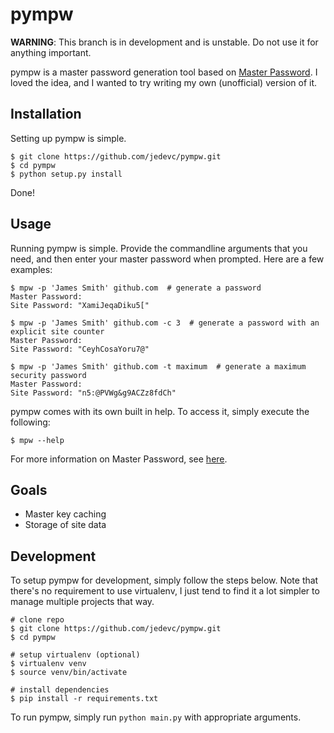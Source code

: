 # pympw

**WARNING**: This branch is in development and is unstable. Do not use it for
anything important.

pympw is a master password generation tool based on
[Master Password](https://github.com/Lyndir/MasterPassword). I loved the idea,
and I wanted to try writing my own (unofficial) version of it.

## Installation

Setting up pympw is simple.

	$ git clone https://github.com/jedevc/pympw.git
	$ cd pympw
	$ python setup.py install

Done!

## Usage

Running pympw is simple. Provide the commandline arguments that you need, and
then enter your master password when prompted. Here are a few examples:

	$ mpw -p 'James Smith' github.com  # generate a password
	Master Password:
	Site Password: "XamiJeqaDiku5["

	$ mpw -p 'James Smith' github.com -c 3  # generate a password with an explicit site counter
	Master Password:
	Site Password: "CeyhCosaYoru7@"

	$ mpw -p 'James Smith' github.com -t maximum  # generate a maximum security password
	Master Password:
	Site Password: "n5:@PVWg&g9ACZz8fdCh"

pympw comes with its own built in help. To access it, simply execute the following:

	$ mpw --help

For more information on Master Password, see [here](http://masterpasswordapp.com/).

## Goals

- Master key caching
- Storage of site data

## Development

To setup pympw for development, simply follow the steps below. Note that
there's no requirement to use virtualenv, I just tend to find it a lot simpler
to manage multiple projects that way.

	# clone repo
	$ git clone https://github.com/jedevc/pympw.git
	$ cd pympw

	# setup virtualenv (optional)
	$ virtualenv venv
	$ source venv/bin/activate

	# install dependencies
	$ pip install -r requirements.txt

To run pympw, simply run ```python main.py``` with appropriate arguments.
